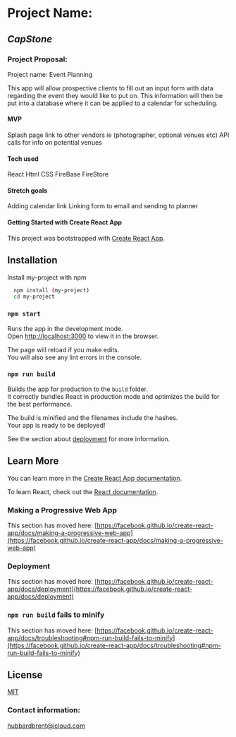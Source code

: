 # Project Name:
## _CapStone_

### Project Proposal:

Project name: Event Planning

This app will allow prospective clients to fill out an input form with data regarding the event they would like to put on. This information will then be put into a database where it can be applied to a calendar for scheduling.

#### MVP

Splash page 
link to other vendors ie (photographer, optional venues etc)
API calls for info on potential venues


#### Tech used
React
Html
CSS
FireBase
FireStore

#### Stretch goals
Adding calendar link
Linking form to email and sending to planner



#### Getting Started with Create React App

This project was bootstrapped with [Create React App](https://github.com/facebook/create-react-app).



## Installation

Install my-project with npm

```bash
  npm install (my-project)
  cd my-project
```



### `npm start`

Runs the app in the development mode.\
Open [http://localhost:3000](http://localhost:3000) to view it in the browser.

The page will reload if you make edits.\
You will also see any lint errors in the console.


### `npm run build`

Builds the app for production to the `build` folder.\
It correctly bundles React in production mode and optimizes the build for the best performance.

The build is minified and the filenames include the hashes.\
Your app is ready to be deployed!

See the section about [deployment](https://facebook.github.io/create-react-app/docs/deployment) for more information.


## Learn More

You can learn more in the [Create React App documentation](https://facebook.github.io/create-react-app/docs/getting-started).

To learn React, check out the [React documentation](https://reactjs.org/).


### Making a Progressive Web App

This section has moved here: [https://facebook.github.io/create-react-app/docs/making-a-progressive-web-app](https://facebook.github.io/create-react-app/docs/making-a-progressive-web-app)



### Deployment

This section has moved here: [https://facebook.github.io/create-react-app/docs/deployment](https://facebook.github.io/create-react-app/docs/deployment)

### `npm run build` fails to minify

This section has moved here: [https://facebook.github.io/create-react-app/docs/troubleshooting#npm-run-build-fails-to-minify](https://facebook.github.io/create-react-app/docs/troubleshooting#npm-run-build-fails-to-minify)


## License

[MIT](https://choosealicense.com/licenses/mit/)


### Contact information:
hubbardbrent@icloud.com





